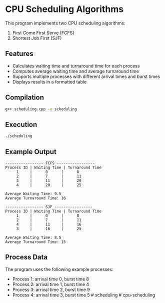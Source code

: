 # CPU Scheduling Algorithms

This program implements two CPU scheduling algorithms:
1. First Come First Serve (FCFS)
2. Shortest Job First (SJF)

## Features
- Calculates waiting time and turnaround time for each process
- Computes average waiting time and average turnaround time
- Supports multiple processes with different arrival times and burst times
- Displays results in a formatted table

## Compilation
```bash
g++ scheduling.cpp -o scheduling
```

## Execution
```bash
./scheduling
```

## Example Output
```
----------------- FCFS -----------------
Process ID | Waiting Time | Turnaround Time
     1     |      0      |      8
     2     |      7      |      11
     3     |      11     |      20
     4     |      20     |      25

Average Waiting Time: 9.5
Average Turnaround Time: 16

----------------- SJF -----------------
Process ID | Waiting Time | Turnaround Time
     1     |      0      |      8
     2     |      7      |      11
     4     |      11     |      16
     3     |      16     |      25

Average Waiting Time: 8.5
Average Turnaround Time: 15
```

## Process Data
The program uses the following example processes:
- Process 1: arrival time 0, burst time 8
- Process 2: arrival time 1, burst time 4
- Process 3: arrival time 2, burst time 9
- Process 4: arrival time 3, burst time 5 #   s c h e d u l i n g  
 #   c p u - s c h e d u l i n g  
 